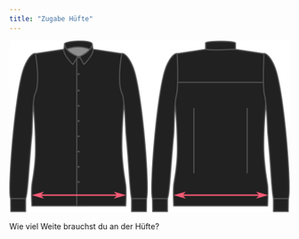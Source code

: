 ```yaml
---
title: "Zugabe Hüfte"
---
```


![Zugabe Hüfte](hipsease.svg)

Wie viel Weite brauchst du an der Hüfte?




